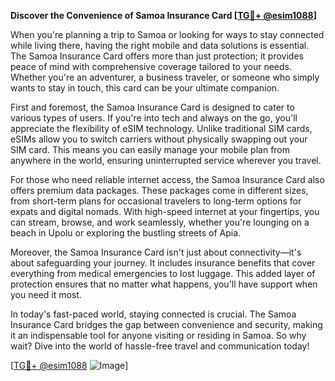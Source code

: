 **Discover the Convenience of Samoa Insurance Card [[TG💪+ @esim1088](https://t.me/s/esim1088)]**

When you're planning a trip to Samoa or looking for ways to stay connected while living there, having the right mobile and data solutions is essential. The Samoa Insurance Card offers more than just protection; it provides peace of mind with comprehensive coverage tailored to your needs. Whether you're an adventurer, a business traveler, or someone who simply wants to stay in touch, this card can be your ultimate companion.

First and foremost, the Samoa Insurance Card is designed to cater to various types of users. If you're into tech and always on the go, you'll appreciate the flexibility of eSIM technology. Unlike traditional SIM cards, eSIMs allow you to switch carriers without physically swapping out your SIM card. This means you can easily manage your mobile plan from anywhere in the world, ensuring uninterrupted service wherever you travel.

For those who need reliable internet access, the Samoa Insurance Card also offers premium data packages. These packages come in different sizes, from short-term plans for occasional travelers to long-term options for expats and digital nomads. With high-speed internet at your fingertips, you can stream, browse, and work seamlessly, whether you're lounging on a beach in Upolu or exploring the bustling streets of Apia.

Moreover, the Samoa Insurance Card isn't just about connectivity—it's about safeguarding your journey. It includes insurance benefits that cover everything from medical emergencies to lost luggage. This added layer of protection ensures that no matter what happens, you'll have support when you need it most.

In today's fast-paced world, staying connected is crucial. The Samoa Insurance Card bridges the gap between convenience and security, making it an indispensable tool for anyone visiting or residing in Samoa. So why wait? Dive into the world of hassle-free travel and communication today!

[[TG💪+ @esim1088](https://t.me/s/esim1088) ![Image](https://i.postimg.cc/Y0z9fWf4/image.png)]